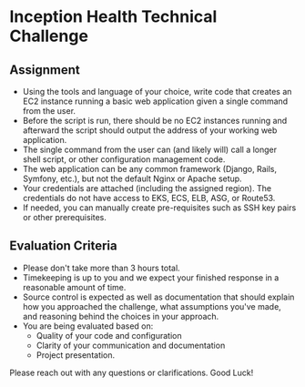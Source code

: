 # Inception Health Technical Challenge

## Assignment

* Using the tools and language of your choice, write code that creates an EC2 instance running a basic web application given a single command from the user.
* Before the script is run, there should be no EC2 instances running and afterward the script should output the address of your working web application.
* The single command from the user can (and likely will) call a longer shell script, or other configuration management code.
* The web application can be any common framework (Django, Rails, Symfony, etc.), but not the default Nginx or Apache setup.
* Your credentials are attached (including the assigned region). The credentials do not have access to EKS, ECS, ELB, ASG, or Route53.
* If needed, you can manually create pre-requisites such as SSH key pairs or other prerequisites.

## Evaluation Criteria

* Please don't take more than 3 hours total.
* Timekeeping is up to you and we expect your finished response in a reasonable amount of time.
* Source control is expected as well as documentation that should explain how you approached the challenge, what assumptions you've made, and reasoning behind the choices in your approach.
* You are being evaluated based on:
  * Quality of your code and configuration
  * Clarity of your communication and documentation
  * Project presentation.


Please reach out with any questions or clarifications.
Good Luck!
